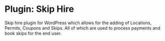 # Plugin: Skip Hire
Skip hire plugin for WordPress which allows for the adding of Locations, Permits, Coupons and Skips. All of which are used to process payments and book skips for the end user.
